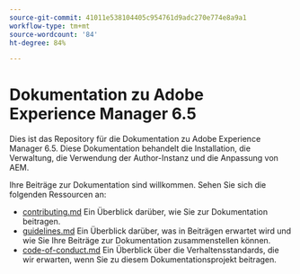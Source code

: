 ```yaml
---
source-git-commit: 41011e538104405c954761d9adc270e774e8a9a1
workflow-type: tm+mt
source-wordcount: '84'
ht-degree: 84%

---
```

# Dokumentation zu Adobe Experience Manager 6.5

Dies ist das Repository für die Dokumentation zu Adobe Experience Manager 6.5. Diese Dokumentation behandelt die Installation, die Verwaltung, die Verwendung der Author-Instanz und die Anpassung von AEM.

Ihre Beiträge zur Dokumentation sind willkommen. Sehen Sie sich die folgenden Ressourcen an:

* [contributing.md](contributing.md) Ein Überblick darüber, wie Sie zur Dokumentation beitragen.
* [guidelines.md](guidelines.md) Ein Überblick darüber, was in Beiträgen erwartet wird und wie Sie Ihre Beiträge zur Dokumentation zusammenstellen können.
* [code-of-conduct.md](code-of-conduct.md) Ein Überblick über die Verhaltensstandards, die wir erwarten, wenn Sie zu diesem Dokumentationsprojekt beitragen.
